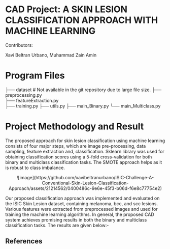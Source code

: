# CAD Project: A SKIN LESION CLASSIFICATION APPROACH WITH MACHINE LEARNING

Contributors:

Xavi Beltran Urbano, Muhammad Zain Amin

Program Files
============

├── dataset             # Not available in the git repository due to large file size.
├── preprocessing.py       
├── featureExtraction.py           
├── training.py
├── utils.py
├── main_Binary.py
└── main_Multiclass.py

Project Methodology and Result
============
The proposed approach for skin lesion classification using machine learning consists of four major steps, which are image pre-processing, data sampling, feature extraction and, classification. Sklearn library was used for obtaining classification scores using a 5-fold cross-validation for both binary and multiclass classification tasks. The SMOTE approach helps as it is robust to class imbalance. 

<p align="center">
  ![image](https://github.com/xavibeltranurbano/ISIC-Challenge-A-Conventional-Skin-Lesion-Classification-Approach/assets/21214562/0400486c-9e6e-45f3-b06d-f6e8c77754e2)
</p>

Our proposed classification approach was implemented and evaluated on the ISIC Skin Lesion dataset, containing melanoma, bcc, and scc lesions. Various features were extracted from preprocessed images and used for training the machine learning algorithms. In general, the proposed CAD system achieves promising results in both the binary and multiclass classification tasks. The results are given below:-






## References
[^1]: https://github.com/hl0d0w1g/skin_lesion_segmentation/blob/main/segmentation.py
[^2]: - https://www.sciencedirect.com/science/article/abs/pii/S0031320321001813
[3] - https://machinelearningmastery.com/smote-oversampling-for-imbalanced-classification/
[4] https://imbalanced-learn.org/stable/references/generated/imblearn.under_sampling.RandomUnderSampler.html
[5] https://ieeexplore.ieee.org/document/6866131
[6] https://github.com/nickshawn/Shades_of_Gray-color_constancy_transformation/blob/master/color_constancy.py
[7] https://scikit-learn.org/stable/modules/classes.html#module-sklearn.metrics
[8] https://scikit-learn.org/stable/modules/generated/sklearn.model_selection.StratifiedKFold.html
[9] https://scikit-learn.org/stable/modules/generated/sklearn.ensemble.RandomForestClassifier.html
[10] https://xgboost.readthedocs.io/en/stable/python/python_intro.html
[11] https://www.researchgate.net/publication/333761834_Skin_Cancer_Diagnostics_with_an_All-Inclusive_Smartphone_Application
[12] https://www.ncbi.nlm.nih.gov/pmc/articles/PMC3191539/
